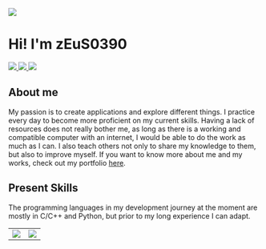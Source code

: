 ![](https://komarev.com/ghpvc/?username=zEuS0390&style=flat-square)
# Hi! I'm zEuS0390

<a href="https://facebook.com/00ZeUsJaMeS00">
  <img src="https://img.shields.io/badge/Facebook-1877F2?style=for-the-badge&logo=facebook&logoColor=white"/>
</a>

<a href="https://www.youtube.com/channel/UC4wkNKX83ZA5qZNf7CsflWQ">
  <img src="https://img.shields.io/badge/Youtube-FF0000?style=for-the-badge&logo=youtube&logoColor=white"/>
</a>

<a href="https://twitter.com/zEuS0390">
  <img src="https://img.shields.io/badge/Twitter-1DA1F2?style=for-the-badge&logo=twitter&logoColor=white"/>
</a>

## About me 
My passion is to create applications and explore different things. I practice every day to become more proficient on my current skills. Having a lack of resources does not really bother me, as long as there is a working and compatible computer with an internet, I would be able to do the work as much as I can. I also teach others not only to share my knowledge to them, but also to improve myself. If you want to know more about me and my works, check out my portfolio [here](https://zEuS0390.github.io).

## Present Skills
The programming languages in my development journey at the moment are mostly in C/C++ and Python, but prior to my long experience I can adapt.<br>

<table>
  <tr>
    <td>
      <img src="https://github-readme-stats.vercel.app/api/top-langs/?username=zEuS0390&count_private=true&layout=compact&line_height=20&card_width=300"/>
    </td>
    <td>
      <img src="https://github-readme-stats.vercel.app/api?username=zEuS0390&count_private=true&show_icons=true&line_height=20&theme=gruvbox&card_width=300"/>
    </td>
  </tr>
</table>


